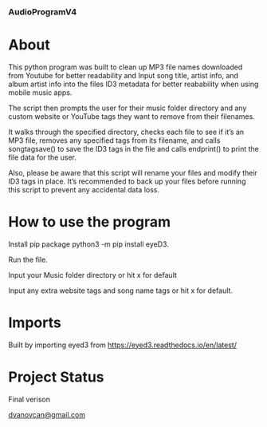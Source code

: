    ### AudioProgramV4

# About
This python program was built to clean up MP3 file names downloaded from Youtube for better readability and Input song title, artist info, and album artist info into the files ID3 metadata for better reabability when using mobile music apps.

The script then prompts the user for their music folder directory and any custom website or YouTube tags they want to remove from their filenames.

It walks through the specified directory, checks each file to see if it’s an MP3 file, removes any specified tags from its filename, and calls songtagsave() to save the ID3 tags in the file and calls endprint() to print the file data for the user.

Also, please be aware that this script will rename your files and modify their ID3 tags in place. It’s recommended to back up your files before running this script to prevent any accidental data loss.

# How to use the program
Install pip package   python3 -m pip install eyeD3. 

Run the file. 

Input your Music folder directory or hit x for default 

Input any extra website tags and song name tags or hit x for default.

# Imports
Built by importing eyed3 from https://eyed3.readthedocs.io/en/latest/


# Project Status
Final verison

dvanovcan@gmail.com

